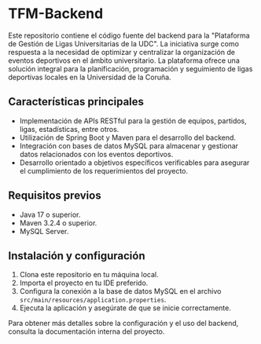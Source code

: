 # TFM-Backend

Este repositorio contiene el código fuente del backend para la "Plataforma de Gestión de Ligas Universitarias de la UDC". La iniciativa surge como respuesta a la necesidad de optimizar y centralizar la organización de eventos deportivos en el ámbito universitario. La plataforma ofrece una solución integral para la planificación, programación y seguimiento de ligas deportivas locales en la Universidad de la Coruña.

## Características principales
- Implementación de APIs RESTful para la gestión de equipos, partidos, ligas, estadísticas, entre otros.
- Utilización de Spring Boot y Maven para el desarrollo del backend.
- Integración con bases de datos MySQL para almacenar y gestionar datos relacionados con los eventos deportivos.
- Desarrollo orientado a objetivos específicos verificables para asegurar el cumplimiento de los requerimientos del proyecto.

## Requisitos previos
- Java 17 o superior.
- Maven 3.2.4 o superior.
- MySQL Server.

## Instalación y configuración
1. Clona este repositorio en tu máquina local.
2. Importa el proyecto en tu IDE preferido.
3. Configura la conexión a la base de datos MySQL en el archivo `src/main/resources/application.properties`.
4. Ejecuta la aplicación y asegúrate de que se inicie correctamente.

Para obtener más detalles sobre la configuración y el uso del backend, consulta la documentación interna del proyecto.

